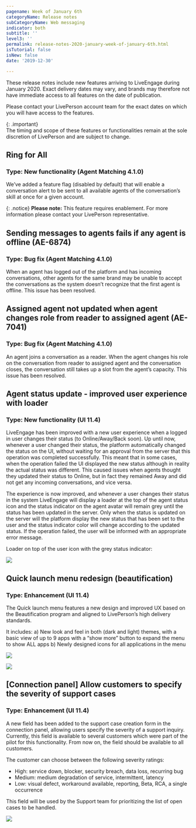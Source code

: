 ```yaml
---
pagename: Week of January 6th
categoryName: Release notes
subCategoryName: Web messaging
indicator: both
subtitle: ''
level3: ''
permalink: release-notes-2020-january-week-of-january-6th.html
isTutorial: false
isNew: false
date: '2019-12-30'

---
```


These release notes include new features arriving to LiveEngage during January 2020. Exact delivery dates may vary, and brands may therefore not have immediate access to all features on the date of publication.

Please contact your LivePerson account team for the exact dates on which you will have access to the features.

{: .important}  
The timing and scope of these features or functionalities remain at the sole discretion of LivePerson and are subject to change.

## Ring for All 
### Type: New functionality (Agent Matching 4.1.0)

We’ve added a feature flag (disabled by default) that will enable a conversation alert to be sent to all available agents of the conversation’s skill at once for a given account.

{: .notice} **Please note:** This feature requires enablement. For more information please contact your LivePerson representative. 

## Sending messages to agents fails if any agent is offline (AE-6874) 
### Type: Bug fix (Agent Matching 4.1.0)

When an agent has logged out of the platform and has incoming conversations, other agents for the same brand may be unable to accept the conversations as the system doesn’t recognize that the first agent is offline. This issue has been resolved. 

## Assigned agent not updated when agent changes role from reader to assigned agent (AE-7041)  
### Type: Bug fix (Agent Matching 4.1.0)

An agent joins a conversation as a reader. When the agent changes his role on the conversation from reader to assigned agent and the conversation closes, the conversation still takes up a slot from the agent’s capacity. This issue has been resolved. 

## Agent status update - improved user experience with loader 
### Type: New functionality (UI 11.4)

LiveEngage has been improved with a new user experience when a logged in user changes their status (to Online/Away/Back soon). Up until now, whenever a user changed their status, the platform automatically changed the status on the UI, without waiting for an approval from the server that this operation was completed successfully. This meant that in some cases, when the operation failed the UI displayed the new status although in reality the actual status was different. This caused issues when agents thought they updated their status to Online, but in fact they remained Away and did not get any incoming conversations, and vice versa.

The experience is now improved, and whenever a user changes their status in the system LiveEngage will display a loader at the top of the agent status icon and the status indicator on the agent avatar will remain grey until the status has been updated in the server. Only when the status is updated on the server will the platform display the new status that has been set to the user and the status indicator color will change according to the updated status. If the operation failed, the user will be informed with an appropriate error message.

Loader on top of the user icon with the grey status indicator:

![](img/week-of-january-6th-1)

## Quick launch menu redesign (beautification)
### Type: Enhancement (UI 11.4)

The Quick launch menu features a new design and improved UX based on the Beautification program and aligned to LivePerson’s high delivery standards.

It includes:
a) New look and feel in both (dark and light) themes, with a basic view of up to 9 apps with a “show more” button to expand the menu to show ALL apps
b) Newly designed icons for all applications in the menu

![](img/week-of-january-6th-2)

![](img/week-of-january-6th-3)

## [Connection panel] Allow customers to specify the severity of support cases
### Type: Enhancement (UI 11.4)

A new field has been added to the support case creation form in the connection panel, allowing users specify the severity of a support inquiry. Currently, this field is available to several customers which were part of the pilot for this functionality. From now on, the field should be available to all customers.

The customer can choose between the following severity ratings:
* High: service down, blocker, security breach, data loss, recurring bug
* Medium: medium degradation of service, intermittent, latency
* Low: visual defect, workaround available, reporting, Beta, RCA, a single occurrence

This field will be used by the Support team for prioritizing the list of open cases to be handled. 

![](img/week-of-january-6th-4)
